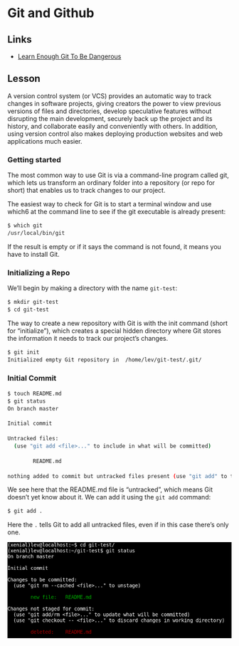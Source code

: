 # Git and Github

## Links

* [Learn Enough Git To Be Dangerous](https://www.learnenough.com/git-tutorial)

## Lesson

A version control system (or VCS) provides an automatic way to track changes in software projects, giving creators the power to view previous versions of files and directories, develop speculative features without disrupting the main development, securely back up the project and its history, and collaborate easily and conveniently with others. In addition, using version control also makes deploying production websites and web applications much easier.

### Getting started

The most common way to use Git is via a command-line program called git, which lets us transform an ordinary folder into a repository (or repo for short) that enables us to track changes to our project.

The easiest way to check for Git is to start a terminal window and use which6 at the command line to see if the git executable is already present:

```bash
$ which git
/usr/local/bin/git
```

If the result is empty or if it says the command is not found, it means you have to install Git.

### Initializing a Repo

We’ll begin by making a directory with the name `git-test`:

```bash
$ mkdir git-test
$ cd git-test
```

The way to create a new repository with Git is with the init command (short for “initialize”), which creates a special hidden directory where Git stores the information it needs to track our project’s changes.

```bash
$ git init
Initialized empty Git repository in  /home/lev/git-test/.git/
```

### Initial Commit

```bash
$ touch README.md
$ git status
On branch master

Initial commit

Untracked files:
  (use "git add <file>..." to include in what will be committed)

        README.md

nothing added to commit but untracked files present (use "git add" to track)
```

We see here that the README.md file is “untracked”, which means Git doesn’t yet know about it. We can add it using the `git add` command:

```bash
$ git add .
```

Here the `.` tells Git to add all untracked files, even if in this case there’s only one.

![001](screenshots/001.png)


